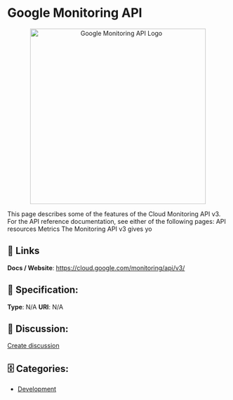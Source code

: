# Google Monitoring API
<p align="center">
    <img width="400" src="https://raw.githubusercontent.com/apis-list/apis-list/main/apis/google-monitoring-api/logo_256x256.png" alt="Google Monitoring API Logo"/>
</p>

This page describes some of the features of the Cloud Monitoring API v3. For the API reference documentation, see either of the following pages: API resources Metrics The Monitoring API v3 gives yo

##  🔗 Links
**Docs / Website**: https://cloud.google.com/monitoring/api/v3/

## 🧬 Specification:
**Type**:  N/A 
**URI**:  N/A 

## 💬 Discussion:
[Create discussion](https://github.com/apis-list/apis-list/discussions/new)

## 🗄️ Categories:
- [Development](https://github.com/apis-list/apis-list#development)



